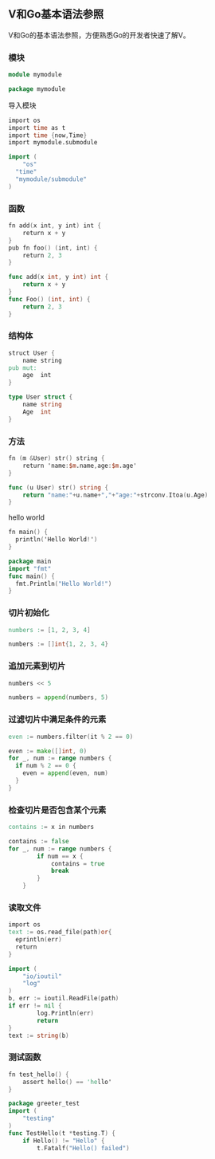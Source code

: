 ## V和Go基本语法参照

V和Go的基本语法参照，方便熟悉Go的开发者快速了解V。

### 模块

```v
module mymodule
```

```go
package mymodule
```

导入模块

```v
import os
import time as t
import time {now,Time}
import mymodule.submodule
```

```go
import (
	"os"
  "time"
  "mymodule/submodule"
)
```

### 函数

```v
fn add(x int, y int) int {
	return x + y
}
pub fn foo() (int, int) {
	return 2, 3
}
```

```go
func add(x int, y int) int {
    return x + y
}
func Foo() (int, int) {
    return 2, 3
}
```

### 结构体

```v
struct User {
	name string
pub mut:
	age  int
}
```

```go
type User struct {
	name string
	Age  int
}
```

### 方法

```v
fn (m &User) str() string {
	return 'name:$m.name,age:$m.age'
}
```

```go
func (u User) str() string {
	return "name:"+u.name+","+"age:"+strconv.Itoa(u.Age)
}
```

hello world

```v
fn main() {
  println('Hello World!')
}
```

```go
package main
import "fmt"
func main() {
  fmt.Println("Hello World!")
}
```

### 切片初始化

```v
numbers := [1, 2, 3, 4]
```

```go
numbers := []int{1, 2, 3, 4}
```

### 追加元素到切片

```v
numbers << 5
```

```go
numbers = append(numbers, 5)
```



### 过滤切片中满足条件的元素

```v
even := numbers.filter(it % 2 == 0)
```

```go
even := make([]int, 0)
for _, num := range numbers {
  if num % 2 == 0 {
    even = append(even, num)
  }
}
```



### 检查切片是否包含某个元素

```v
contains := x in numbers
```

```go
contains := false
for _, num := range numbers {
        if num == x {
            contains = true
            break
        }
    }
```

### 读取文件

```v
import os
text := os.read_file(path)or{
  eprintln(err)
  return
}
```

```go
import (
    "io/ioutil"
    "log"
)
b, err := ioutil.ReadFile(path)
if err != nil {
        log.Println(err)
        return
}
text := string(b)
```

### 测试函数

```v
fn test_hello() {
    assert hello() == 'hello'
}
```

```go
package greeter_test
import (
    "testing"
)
func TestHello(t *testing.T) {
    if Hello() != "Hello" {
        t.Fatalf("Hello() failed")
```

